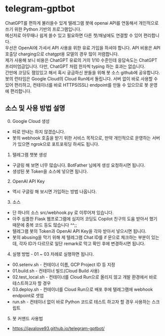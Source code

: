 # telegram-gptbot

ChatGPT를 편하게 불러쓸수 있게 텔레그램 봇에 openai API를 연동해서 개인적으로 쓰기 위한 Python 기반의 프로그램입니다.\
메신저로 아무때나 쉽게 쓸수 있고 필요하면 다른 챗/채널에도 연결할 수 있어 편리합니다.\
우선은 OpenAI에 가셔서 API 사용을 위한 유료 가입을 하셔야 합니다. API 비용은 API 호출당 charging으로 chatgpt용 모델의 경우 많이 저렴합니다.\
제가 사용해 보니 비용은 ChatGPT 유료의 거의 1/10 수준인데 응답속도는 ChatGPT 프리미엄급입니다. 다만, ChatGPT 처럼 한자씩 typing 하는 효과는 없습니다.\
간만에 코딩도 잼있있고 해서 혹시 궁금하신 분들을 위해 봇 소스 github에 공유합니다.\
봇의 런타임은 Google Cloud의 Cloud Run에서 돌립니다. 서버 없이 바로 사용할 수 있어 편리하고, 컨테이너를 바로 HTTPS(SSL) endpoint를 만들 수 있으므로 봇 운영에 편리합니다.

## 소스 및 사용 방법 설명

0. Google Cloud 생성
* 따로 안내는 하지 않겠습니다.
* 봇의 webhook 호출을 받기 위한 서비스 목적으로, 만약 개인적으로 운영하는 서버가 있으면 ngrok으로 포트포워딩 하셔도 됩니다.

1. 텔레그램 챗봇 생성
* 구글링 해 보면 너무 많습니다. BotFather 님에게 생성 요청하시면 됩니다.
* 생성된 봇 Token을 소스에 넣으면 됩니다.

2. OpenAI API Key
* 역시 구글링 해 보시면 가입하는 방법 나옵니다.

3. 소스
* 단 하나의 소스 src/webhook.py 로 이루어져 있습니다.
* 아주 심플한 Flask 웹프로그램에 심지어 코딩도 Copilot 친구의 도움 받아서 했기 때문에 중복 코드 등도 많습니다 ^^;;
* 텔레그램 봇의 Token과 OpenAI API Key을 각자 받아서 넣으시면 됩니다.
* 봇의 abusing을 막기 위해 제 텔레그램 Chat ID를 if 문으로 체크하는 부분이 있는데, 각자 ID가 다르므로 일단 remark로 막고 확인 후에 변경하시면 됩니다.

4. 실행 방법 - 01 ~ 03 차례로 실행하면 됩니다.
* 00.setenv.sh - 컨테이너 이름, GCP Project ID 등 지정
* 01.build.sh - 컨테이너 빌드(Cloud Build 사용)
* 02.test_local.sh - 컨테이너를 Cloud Run으로 올리지 않고 개발 환경에서 바로 테스트하고자 할 경우
* 03.deploy.sh - 컨테이너를 Cloud Run으로 배포 후에 텔레그램에 webhook endpoint로 셋업
* run.sh  - 컨테이너 없이 바로 Python 코드로 테스트 하고자 할 경우 사용하는 스크립트

5. 봇 커맨드 사용법
* https://javalove93.github.io/telegram-gptbot/
